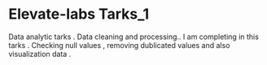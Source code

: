 # Elevate-labs Tarks_1
Data analytic tarks . Data cleaning and processing..
I am completing in this tarks  . Checking null values , removing dublicated values and also visualization data . 
